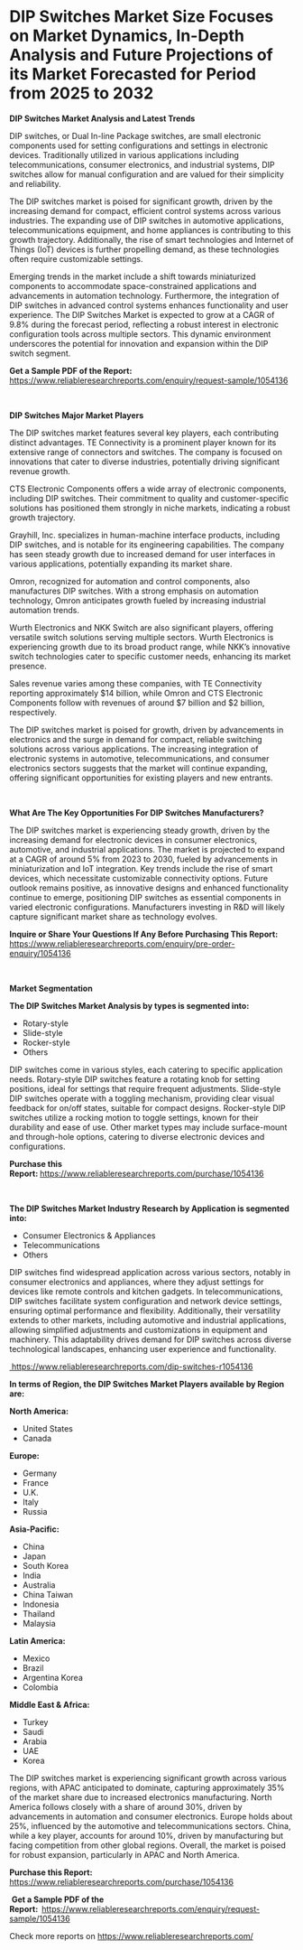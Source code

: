 <p><h1>DIP Switches Market Size Focuses on Market Dynamics, In-Depth Analysis and Future Projections of its Market Forecasted for Period from 2025 to 2032</h1></p><p><strong>DIP Switches Market Analysis and Latest Trends</strong></p>
<p><p>DIP switches, or Dual In-line Package switches, are small electronic components used for setting configurations and settings in electronic devices. Traditionally utilized in various applications including telecommunications, consumer electronics, and industrial systems, DIP switches allow for manual configuration and are valued for their simplicity and reliability.</p><p>The DIP switches market is poised for significant growth, driven by the increasing demand for compact, efficient control systems across various industries. The expanding use of DIP switches in automotive applications, telecommunications equipment, and home appliances is contributing to this growth trajectory. Additionally, the rise of smart technologies and Internet of Things (IoT) devices is further propelling demand, as these technologies often require customizable settings.</p><p>Emerging trends in the market include a shift towards miniaturized components to accommodate space-constrained applications and advancements in automation technology. Furthermore, the integration of DIP switches in advanced control systems enhances functionality and user experience. The DIP Switches Market is expected to grow at a CAGR of 9.8% during the forecast period, reflecting a robust interest in electronic configuration tools across multiple sectors. This dynamic environment underscores the potential for innovation and expansion within the DIP switch segment.</p></p>
<p><strong>Get a Sample PDF of the Report:&nbsp;</strong> <a href="https://www.reliableresearchreports.com/enquiry/request-sample/1054136?utm_campaign=3027&utm_medium=2&utm_source=Github&utm_content=ia&utm_term=10042025&utm_id=dip-switches">https://www.reliableresearchreports.com/enquiry/request-sample/1054136</a></p>
<p>&nbsp;</p>
<p><strong>DIP Switches Major Market Players</strong></p>
<p><p>The DIP switches market features several key players, each contributing distinct advantages. TE Connectivity is a prominent player known for its extensive range of connectors and switches. The company is focused on innovations that cater to diverse industries, potentially driving significant revenue growth.</p><p>CTS Electronic Components offers a wide array of electronic components, including DIP switches. Their commitment to quality and customer-specific solutions has positioned them strongly in niche markets, indicating a robust growth trajectory.</p><p>Grayhill, Inc. specializes in human-machine interface products, including DIP switches, and is notable for its engineering capabilities. The company has seen steady growth due to increased demand for user interfaces in various applications, potentially expanding its market share.</p><p>Omron, recognized for automation and control components, also manufactures DIP switches. With a strong emphasis on automation technology, Omron anticipates growth fueled by increasing industrial automation trends.</p><p>Wurth Electronics and NKK Switch are also significant players, offering versatile switch solutions serving multiple sectors. Wurth Electronics is experiencing growth due to its broad product range, while NKK’s innovative switch technologies cater to specific customer needs, enhancing its market presence.</p><p>Sales revenue varies among these companies, with TE Connectivity reporting approximately $14 billion, while Omron and CTS Electronic Components follow with revenues of around $7 billion and $2 billion, respectively.</p><p>The DIP switches market is poised for growth, driven by advancements in electronics and the surge in demand for compact, reliable switching solutions across various applications. The increasing integration of electronic systems in automotive, telecommunications, and consumer electronics sectors suggests that the market will continue expanding, offering significant opportunities for existing players and new entrants.</p></p>
<p>&nbsp;</p>
<p><strong>What Are The Key Opportunities For DIP Switches Manufacturers?</strong></p>
<p><p>The DIP switches market is experiencing steady growth, driven by the increasing demand for electronic devices in consumer electronics, automotive, and industrial applications. The market is projected to expand at a CAGR of around 5% from 2023 to 2030, fueled by advancements in miniaturization and IoT integration. Key trends include the rise of smart devices, which necessitate customizable connectivity options. Future outlook remains positive, as innovative designs and enhanced functionality continue to emerge, positioning DIP switches as essential components in varied electronic configurations. Manufacturers investing in R&D will likely capture significant market share as technology evolves.</p></p>
<p><strong>Inquire or Share Your Questions If Any Before Purchasing This Report:</strong> <a href="https://www.reliableresearchreports.com/enquiry/pre-order-enquiry/1054136?utm_campaign=3027&utm_medium=2&utm_source=Github&utm_content=ia&utm_term=10042025&utm_id=dip-switches">https://www.reliableresearchreports.com/enquiry/pre-order-enquiry/1054136</a></p>
<p>&nbsp;</p>
<p><strong>Market Segmentation</strong></p>
<p><strong>The DIP Switches Market Analysis by types is segmented into:</strong></p>
<p><ul><li>Rotary-style</li><li>Slide-style</li><li>Rocker-style</li><li>Others</li></ul></p>
<p><p>DIP switches come in various styles, each catering to specific application needs. Rotary-style DIP switches feature a rotating knob for setting positions, ideal for settings that require frequent adjustments. Slide-style DIP switches operate with a toggling mechanism, providing clear visual feedback for on/off states, suitable for compact designs. Rocker-style DIP switches utilize a rocking motion to toggle settings, known for their durability and ease of use. Other market types may include surface-mount and through-hole options, catering to diverse electronic devices and configurations.</p></p>
<p><strong>Purchase this Report:&nbsp;</strong><a href="https://www.reliableresearchreports.com/purchase/1054136?utm_campaign=3027&utm_medium=2&utm_source=Github&utm_content=ia&utm_term=10042025&utm_id=dip-switches">https://www.reliableresearchreports.com/purchase/1054136</a></p>
<p>&nbsp;</p>
<p><strong>The DIP Switches Market Industry Research by Application is segmented into:</strong></p>
<p><ul><li>Consumer Electronics & Appliances</li><li>Telecommunications</li><li>Others</li></ul></p>
<p><p>DIP switches find widespread application across various sectors, notably in consumer electronics and appliances, where they adjust settings for devices like remote controls and kitchen gadgets. In telecommunications, DIP switches facilitate system configuration and network device settings, ensuring optimal performance and flexibility. Additionally, their versatility extends to other markets, including automotive and industrial applications, allowing simplified adjustments and customizations in equipment and machinery. This adaptability drives demand for DIP switches across diverse technological landscapes, enhancing user experience and functionality.</p></p>
<p><a href="https://www.reliableresearchreports.com/dip-switches-r1054136?utm_campaign=3027&utm_medium=2&utm_source=Github&utm_content=ia&utm_term=10042025&utm_id=dip-switches">&nbsp;https://www.reliableresearchreports.com/dip-switches-r1054136</a></p>
<p><strong>In terms of Region, the DIP Switches Market Players available by Region are:</strong></p>
<p>
    <p> <strong> North America: </strong>
        <ul>
            <li>United States</li>
            <li>Canada</li>
        </ul>
        </p> 
    <p> <strong> Europe: </strong>
        <ul>
            <li>Germany</li>
            <li>France</li>
            <li>U.K.</li>
            <li>Italy</li>
            <li>Russia</li>
        </ul>
        </p> 
    <p> <strong> Asia-Pacific: </strong>
        <ul>
            <li>China</li>
            <li>Japan</li>
            <li>South Korea</li>
            <li>India</li>
            <li>Australia</li>
            <li>China Taiwan</li>
            <li>Indonesia</li>
            <li>Thailand</li>
            <li>Malaysia</li>
        </ul>
        </p> 
    <p> <strong> Latin America: </strong>
        <ul>
            <li>Mexico</li>
            <li>Brazil</li>
            <li>Argentina Korea</li>
            <li>Colombia</li>
        </ul>
        </p> 
    <p> <strong> Middle East & Africa: </strong>
        <ul>
            <li>Turkey</li>
            <li>Saudi</li>
            <li>Arabia</li>
            <li>UAE</li>
            <li>Korea</li>
        </ul>
    </p>
    </p>
<p><p>The DIP switches market is experiencing significant growth across various regions, with APAC anticipated to dominate, capturing approximately 35% of the market share due to increased electronics manufacturing. North America follows closely with a share of around 30%, driven by advancements in automation and consumer electronics. Europe holds about 25%, influenced by the automotive and telecommunications sectors. China, while a key player, accounts for around 10%, driven by manufacturing but facing competition from other global regions. Overall, the market is poised for robust expansion, particularly in APAC and North America.</p></p>
<p><strong>Purchase this Report: </strong><a href="https://www.reliableresearchreports.com/purchase/1054136?utm_campaign=3027&utm_medium=2&utm_source=Github&utm_content=ia&utm_term=10042025&utm_id=dip-switches">https://www.reliableresearchreports.com/purchase/1054136</a></p>
<p>&nbsp;<strong>Get a Sample PDF of the Report:&nbsp;&nbsp;</strong><a href="https://www.reliableresearchreports.com/enquiry/request-sample/1054136?utm_campaign=3027&utm_medium=2&utm_source=Github&utm_content=ia&utm_term=10042025&utm_id=dip-switches">https://www.reliableresearchreports.com/enquiry/request-sample/1054136</a></p>
<p><strong></strong></p>
<p>Check more reports on <a href="https://www.reliableresearchreports.com/?utm_campaign=3027&utm_medium=2&utm_source=Github&utm_content=ia&utm_term=10042025&utm_id=dip-switches">https://www.reliableresearchreports.com/</a></p>